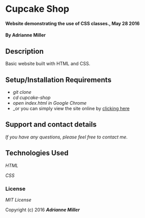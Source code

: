# Cupcake Shop

#### Website demonstrating the use of CSS classes., May 28 2016

#### By Adrianne Miller

## Description

Basic website built with HTML and CSS.

## Setup/Installation Requirements

* _git clone_
* _cd cupcake-shop_
* _open index.html in Google Chrome_
* _or you can simply view the site online by [clicking here](http://adriannem.github.io/cupcake-shop/)


## Support and contact details

_If you have any questions, please feel free to contact me._

## Technologies Used

_HTML_

_CSS_

### License

*MIT License*

Copyright (c) 2016 **_Adrianne Miller_**